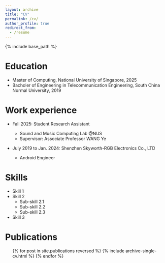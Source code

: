 ```yaml
---
layout: archive
title: "CV"
permalink: /cv/
author_profile: true
redirect_from:
  - /resume
---
```


{% include base_path %}

Education
======
* Master of Computing, National University of Singapore, 2025
* Bacholer of Engineering in Telecommunication Engineering, South China Normal University, 2019

Work experience
======
* Fall 2025: Student Research Assistant
  * Sound and Music Computing Lab @NUS
  * Supervisor: Associate Professor WANG Ye

* July 2019 to Jan. 2024: Shenzhen Skyworth-RGB Electronics Co., LTD
  * Android Engineer


  
Skills
======
* Skill 1
* Skill 2
  * Sub-skill 2.1
  * Sub-skill 2.2
  * Sub-skill 2.3
* Skill 3

Publications
======
  <ul>{% for post in site.publications reversed %}
    {% include archive-single-cv.html %}
  {% endfor %}</ul>

